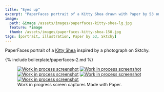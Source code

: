 ```yaml
---
title: "Eyes up"
excerpt: "PaperFaces portrait of a Kitty Shea drawn with Paper by 53 on an iPad."
image: 
  path: &image /assets/images/paperfaces-kitty-shea-lg.jpg 
  feature: *image
  thumb: /assets/images/paperfaces-kitty-shea-150.jpg
tags: [portrait, illustration, Paper by 53, Sktchy]
---
```


PaperFaces portrait of a [Kitty Shea](http://sktchy.com/IgayeD) inspired by a photograph on Sktchy.

{% include boilerplate/paperfaces-2.md %}

<figure class="third">
	<a href="{{ site.url }}/assets/images/paperfaces-kitty-shea-process-1-lg.jpg"><img src="{{ site.url }}/assets/images/paperfaces-kitty-shea-process-1-600.jpg" alt="Work in process screenshot"></a>
	<a href="{{ site.url }}/assets/images/paperfaces-kitty-shea-process-2-lg.jpg"><img src="{{ site.url }}/assets/images/paperfaces-kitty-shea-process-2-600.jpg" alt="Work in process screenshot"></a>
	<a href="{{ site.url }}/assets/images/paperfaces-kitty-shea-process-3-lg.jpg"><img src="{{ site.url }}/assets/images/paperfaces-kitty-shea-process-3-600.jpg" alt="Work in process screenshot"></a>
	<a href="{{ site.url }}/assets/images/paperfaces-kitty-shea-process-4-lg.jpg"><img src="{{ site.url }}/assets/images/paperfaces-kitty-shea-process-4-600.jpg" alt="Work in process screenshot"></a>
	<a href="{{ site.url }}/assets/images/paperfaces-kitty-shea-process-5-lg.jpg"><img src="{{ site.url }}/assets/images/paperfaces-kitty-shea-process-5-600.jpg" alt="Work in process screenshot"></a>
	<figcaption>Work in progress screen captures Made with Paper.</figcaption>
</figure>
